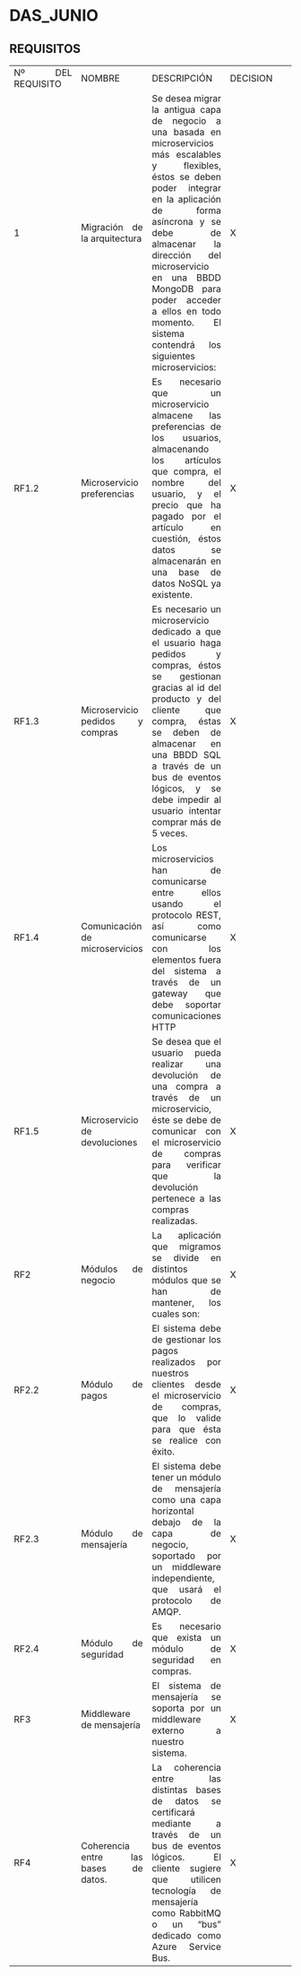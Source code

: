 <h1>DAS_JUNIO</h1>

<h2>REQUISITOS</h2>
<table style="width: 100%; text-align: center;">
  <tr>
    <td style="width: 25%; text-align: justify;">Nº DEL REQUISITO</td>
    <td style="width: 25%; text-align: justify;">NOMBRE</td>
    <td style="width: 25%; text-align: justify;">DESCRIPCIÓN</td>
    <td style="width: 25%; text-align: justify;">DECISION</td>
  </tr>
  <tr>
    <td style="width: 25%; text-align: justify;">1</td>
    <td style="width: 25%; text-align: justify;">Migración de la arquitectura</td>
    <td style="width: 25%; text-align: justify;">Se desea migrar la antigua capa de negocio a una basada en microservicios más escalables y flexibles, éstos se deben poder integrar en la aplicación de forma asíncrona y se debe de almacenar la dirección del microservicio en una BBDD MongoDB para poder acceder a ellos en todo momento. El sistema contendrá los siguientes microservicios:</td>
    <td style="width: 25%; text-align: justify;">X</td>
  </tr>
  <tr>
    <td style="width: 25%; text-align: justify;">RF1.2</td>
    <td style="width: 25%; text-align: justify;">Microservicio preferencias</td>
    <td style="width: 25%; text-align: justify;">Es necesario que un microservicio almacene las preferencias de los usuarios, almacenando los artículos que compra, el nombre del usuario, y el precio que ha pagado por el artículo en cuestión, éstos datos se almacenarán en una base de datos NoSQL ya existente.</td>
    <td style="width: 25%; text-align: justify;">X</td>
  </tr>
  <tr>
    <td style="width: 25%; text-align: justify;">RF1.3</td>
    <td style="width: 25%; text-align: justify;">Microservicio pedidos y compras</td>
    <td style="width: 25%; text-align: justify;">Es necesario un microservicio dedicado a que el usuario haga pedidos y compras, éstos se gestionan gracias al id del producto y del cliente que compra, éstas se deben de almacenar en una BBDD SQL a través de un bus de eventos lógicos, y se debe impedir al usuario intentar comprar más de 5 veces.</td>
    <td style="width: 25%; text-align: justify;">X</td>
  </tr>
  <tr>
    <td style="width: 25%; text-align: justify;">RF1.4</td>
    <td style="width: 25%; text-align: justify;">Comunicación de microservicios</td>
    <td style="width: 25%; text-align: justify;">Los microservicios han de comunicarse entre ellos usando el protocolo REST, así como comunicarse con los elementos fuera del sistema a través de un gateway que debe soportar comunicaciones HTTP</td>
    <td style="width: 25%; text-align: justify;">X</td>
  </tr>
  <tr>
    <td style="width: 25%; text-align: justify;">RF1.5</td>
    <td style="width: 25%; text-align: justify;">Microservicio de devoluciones</td>
    <td style="width: 25%; text-align: justify;">Se desea que el usuario pueda realizar una devolución de una compra a través de un microservicio, éste se debe de comunicar con el microservicio de compras para verificar que la devolución pertenece a las compras realizadas.</td>
    <td style="width: 25%; text-align: justify;">X</td>
  </tr>
  <tr>
    <td style="width: 25%; text-align: justify;">RF2</td>
    <td style="width: 25%; text-align: justify;">Módulos de negocio</td>
    <td style="width: 25%; text-align: justify;">La aplicación que migramos se divide en distintos módulos que se han de mantener, los cuales son:</td>
    <td style="width: 25%; text-align: justify;">X</td>
  </tr>
  <tr>
    <td style="width: 25%; text-align: justify;">RF2.2</td>
    <td style="width: 25%; text-align: justify;">Módulo de pagos</td>
    <td style="width: 25%; text-align: justify;">El sistema debe de gestionar los pagos realizados por nuestros clientes desde el microservicio de compras, que lo valide para que ésta se realice con éxito.</td>
    <td style="width: 25%; text-align: justify;">X</td>
  </tr>
  <tr>
    <td style="width: 25%; text-align: justify;">RF2.3</td>
    <td style="width: 25%; text-align: justify;">Módulo de mensajería</td>
    <td style="width: 25%; text-align: justify;">El sistema debe tener un módulo de mensajería como una capa horizontal debajo de la capa de negocio, soportado por un middleware independiente, que usará el protocolo de AMQP.</td>
    <td style="width: 25%; text-align: justify;">X</td>
  </tr>
  <tr>
    <td style="width: 25%; text-align: justify;">RF2.4</td>
    <td style="width: 25%; text-align: justify;">Módulo de seguridad</td>
    <td style="width: 25%; text-align: justify;">Es necesario que exista un módulo de seguridad en compras.</td>
    <td style="width: 25%; text-align: justify;">X</td>
  </tr>
  <tr>
    <td style="width: 25%; text-align: justify;">RF3</td>
    <td style="width: 25%; text-align: justify;">Middleware de mensajería</td>
    <td style="width: 25%; text-align: justify;">El sistema de mensajería se soporta por un middleware externo a nuestro sistema.</td>
    <td style="width: 25%; text-align: justify;">X</td>
  </tr>
  <tr>
    <td style="width: 25%; text-align: justify;">RF4</td>
    <td style="width: 25%; text-align: justify;">Coherencia entre las bases de datos.</td>
    <td style="width: 25%; text-align: justify;">La coherencia entre las distintas bases de datos se certificará mediante a través de un bus de eventos lógicos. El cliente sugiere que utilicen tecnología de mensajería como RabbitMQ o un “bus” dedicado como Azure Service Bus.</td>
    <td style="width: 25%; text-align: justify;">X</td>
  </tr>
</table>

